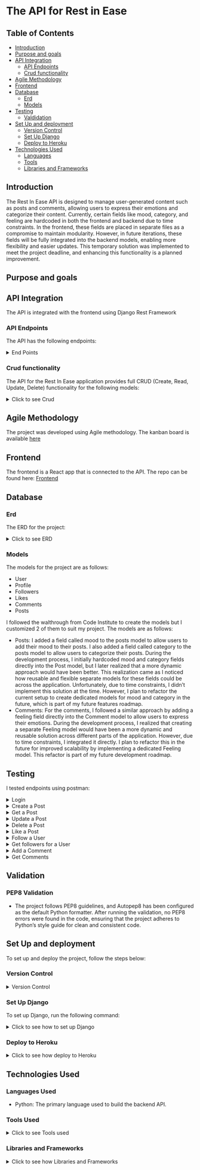 # The API for Rest in Ease

## Table of Contents

- [Introduction](#introduction)
- [Purpose and goals](#purpose-and-goals)
- [API Integration](#api-integration)
  - [API Endpoints](#api-endpoints)
  - [Crud functionality](#crud-functionality)
- [Agile Methodology](#agile-methodology)
- [Frontend](#frontend)
- [Database](#database)
  - [Erd](#erd)
  - [Models](#models)
- [Testing](#testing)
  - [Valdidation](#validation)
- [Set Up and deployment](#set-up-and-deployment)
  - [Version Control](#version-control)
  - [Set Up Django](#set-up-django)
  - [Deploy to Heroku](#deploy-to-heroku)
- [Technologies Used](#technologies)
  - [Languages](#languages)
  - [Tools](#tools)
  - [Libraries and Frameworks](#libraries)

## <a id="introduction">Introduction</a>

The Rest In Ease API is designed to manage user-generated content such as posts and comments, allowing users to express their emotions and categorize their content. Currently, certain fields like mood, category, and feeling are hardcoded in both the frontend and backend due to time constraints. In the frontend, these fields are placed in separate files as a compromise to maintain modularity. However, in future iterations, these fields will be fully integrated into the backend models, enabling more flexibility and easier updates. This temporary solution was implemented to meet the project deadline, and enhancing this functionality is a planned improvement.

## <a id="purpose-and-goals">Purpose and goals</a>

## <a id="api-integration">API Integration</a>

The API is integrated with the frontend using Django Rest Framework

### <a id="api-endpoints">API Endpoints</a>

The API has the following endpoints:

<details>
<summary>End Points</summary>

| **HTTP Method** | **Endpoint**                            | **Description**                                   | **Authentication Required** |
| --------------- | --------------------------------------- | ------------------------------------------------- | --------------------------- |
| **POST**        | `/dj-rest-auth/login/`                  | Log in and receive access and refresh tokens.     | No                          |
| **POST**        | `/dj-rest-auth/logout/`                 | Log out the user and invalidate tokens.           | Yes                         |
| **POST**        | `/dj-rest-auth/registration/`           | Register a new user account.                      | No                          |
| **POST**        | `/dj-rest-auth/password/reset/`         | Send a password reset email.                      | No                          |
| **POST**        | `/dj-rest-auth/password/reset/confirm/` | Confirm and reset the password using token.       | No                          |
| **POST**        | `/dj-rest-auth/token/refresh/`          | Refresh the access token using the refresh token. | Yes                         |

### Post Endpoints

| **HTTP Method** | **Endpoint**       | **Description**                         | **Authentication Required** |
| --------------- | ------------------ | --------------------------------------- | --------------------------- |
| **GET**         | `/posts/`          | Retrieve a list of posts.               | No                          |
| **POST**        | `/posts/`          | Create a new post.                      | Yes                         |
| **GET**         | `/posts/<int:pk>/` | Retrieve a single post by ID.           | No                          |
| **PUT**         | `/posts/<int:pk>/` | Update a post if the user is the owner. | Yes                         |
| **DELETE**      | `/posts/<int:pk>/` | Delete a post if the user is the owner. | Yes                         |

### Comment Endpoints

| **HTTP Method** | **Endpoint**          | **Description**                            | **Authentication Required** |
| --------------- | --------------------- | ------------------------------------------ | --------------------------- |
| **GET**         | `/comments/`          | Retrieve a list of comments.               | No                          |
| **POST**        | `/comments/`          | Create a new comment.                      | Yes                         |
| **GET**         | `/comments/<int:pk>/` | Retrieve a single comment by ID.           | No                          |
| **PUT**         | `/comments/<int:pk>/` | Update a comment if the user is the owner. | Yes                         |
| **DELETE**      | `/comments/<int:pk>/` | Delete a comment if the user is the owner. | Yes                         |

### Like Endpoints

| **HTTP Method** | **Endpoint**       | **Description**               | **Authentication Required** |
| --------------- | ------------------ | ----------------------------- | --------------------------- |
| **GET**         | `/likes/`          | Retrieve a list of likes.     | No                          |
| **POST**        | `/likes/`          | Like a post.                  | Yes                         |
| **GET**         | `/likes/<int:pk>/` | Retrieve a single like by ID. | No                          |
| **DELETE**      | `/likes/<int:pk>/` | Unlike a post.                | Yes                         |

### Follower Endpoints

| **HTTP Method** | **Endpoint**           | **Description**                          | **Authentication Required** |
| --------------- | ---------------------- | ---------------------------------------- | --------------------------- |
| **GET**         | `/followers/`          | Retrieve a list of followers.            | No                          |
| **POST**        | `/followers/`          | Follow another user.                     | Yes                         |
| **GET**         | `/followers/<int:pk>/` | Retrieve a single follower record by ID. | No                          |
| **DELETE**      | `/followers/<int:pk>/` | Unfollow a user.                         | Yes                         |

### Profile Endpoints

| **HTTP Method** | **Endpoint**          | **Description**                            | **Authentication Required** |
| --------------- | --------------------- | ------------------------------------------ | --------------------------- |
| **GET**         | `/profiles/`          | Retrieve a list of profiles.               | No                          |
| **GET**         | `/profiles/<int:pk>/` | Retrieve a single profile by ID.           | No                          |
| **PUT**         | `/profiles/<int:pk>/` | Update a profile if the user is the owner. | Yes                         |
</details>

### <a id="crud-functionality">Crud functionality</a>
The API for the Rest In Ease application provides full CRUD (Create, Read, Update, Delete) functionality for the following models:

<details>
<summary>Click to see Crud</summary>

1.	Posts
  - Create: Users can create new posts, including text content, images, moods, and categories.
	- Read: Posts are retrievable via API endpoints for listing all posts or fetching individual posts.
	- Update: Users can update the content, mood, and category of their existing posts.
	- Delete: Users can delete their posts, removing them from the platform.
2.	Comments
	-  Create: Authenticated users can create comments on posts.
	- Read: Comments for specific posts are retrievable via API endpoints.
	- Update: Users can edit their comments.
	- Delete: Users can delete their comments, removing them from a post.
3.	Likes
	- Create: Users can like posts, marking them as liked in the database.
	- Read: The API allows fetching which posts have been liked by users.
	- Delete: Users can remove their likes from posts.
4.	Profiles
	- Create: User profiles are created automatically upon user registration.
	- Read: Profiles can be retrieved via API, including profile details and user-generated content.
	- Update: Users can update their profile information, such as bio and profile image.
	- Delete: Profiles are not directly deletable, as the application does not provide user account deletion.
5.	Followers
	- Create: Users can follow other profiles, creating a following relationship.
	- Read: Follower and following lists are retrievable via API for a given profile.
	- Delete: Users can unfollow profiles, removing the following relationship.

Each model follows the standard REST conventions for CRUD operations, ensuring that users can interact with the application seamlessly through the front-end.

</details>

## <a id="agile-methodology">Agile Methodology</a>

The project was developed using Agile methodology. The kanban board is available [here](https://github.com/users/JorgenDIF/projects/7) 

## <a id="frontend">Frontend</a>

The frontend is a React app that is connected to the API. The repo can be found here:
[Frontend](https://github.com/JorgenDIF/pp5-frontend)

## <a id="database">Database</a>

### <a id="erd">Erd</a>

The ERD for the project:

<details>
<summary>Click to see ERD</summary>

![ERD](documents/erd-new.png)

</details>

### <a id="models">Models</a>

The models for the project are as follows:

- User
- Profile
- Followers
- Likes
- Comments
- Posts

I followed the walthrough from Code Institute to create the models but I customized 2 of them to suit my project. The models are as follows:


- Posts: I added a field called mood to the posts model to allow users to add their mood to their posts. I also added a field called category to the posts model to allow users to categorize their posts. During the development process, I initially hardcoded mood and category fields directly into the Post model, but I later realized that a more dynamic approach would have been better. This realization came as I noticed how reusable and flexible separate models for these fields could be across the application. Unfortunately, due to time constraints, I didn’t implement this solution at the time. However, I plan to refactor the current setup to create dedicated models for mood and category in the future, which is part of my future features roadmap.
- 	Comments: For the comments, I followed a similar approach by adding a feeling field directly into the Comment model to allow users to express their emotions. During the development process, I realized that creating a separate Feeling model would have been a more dynamic and reusable solution across different parts of the application. However, due to time constraints, I integrated it directly. I plan to refactor this in the future for improved scalability by implementing a dedicated Feeling model. This refactor is part of my future development roadmap.
## <a id="testing">Testing</a>

I tested endpoints using postman:


<details>
<summary>Login</summary>

- Login: Tested the login functionality to authenticate a user
![Login Test](documents/login.png)

</details>

<details>
<summary>Create a Post</summary>

- Create a Post: Verified the ability to create a new post 
![Create a Post](documents/post.png)

</details>

<details>
<summary>Get a Post</summary>

- Get a Post: Retrieved details of a specific post by its ID
![Get a Post](documents/getapost.png)

</details>

<details>
<summary>Update a Post</summary>

- Update a Post: Tested updating an existing post
![Update Post](documents/updateapost.png)

</details>

<details>
<summary>Delete a Post</summary>

- Delete a Post: Verified the deletion of a post 
![Delete a Post](documents/deleteapost.png)

</details>

<details>
<summary>Like a Post</summary>

- Like a Post: Tested liking a post and validating the response 
![Like a Post](documents/likeapost.png)

</details>

<details>
<summary>Follow a User</summary>

- Follow a User: Ensured that a user can follow another user 
![Follow a User](documents/followauser.png)

</details>

<details>
<summary>Get followers for a User</summary>

- Get Followers for a User: Retrieved the list of followers for a specific user 
![Get followers for a User](documents/getfollowersforauser.png)

</details>

<details>
<summary>Add a Comment</summary>

- Add a Comment: Tested the functionality for adding comments to posts 
![Add Comment](documents/comment.png)

</details>

<details>
<summary>Get Comments</summary>

- Get Comments: Retrieved the list of comments on a specific post
 ![Get Comments](documents/getcomments.png)

 </details>

 ## <a id="validation">Validation</a>

### PEP8 Validation

- The project follows PEP8 guidelines, and Autopep8 has been configured as the default Python formatter. After running the validation, no PEP8 errors were found in the code, ensuring that the project adheres to Python’s style guide for clean and consistent code.

## <a id="set-up-and-deployment">Set Up and deployment</a>

To set up and deploy the project, follow the steps below:

### <a id="version-control">Version Control</a>

<details>
<summary>Version Control</summary>
<br>
The site was created using the Gitpod editor and pushed to github to the remote repository ‘pixavibe-frontend’.
The following git commands were used throughout development to push code to the remote repo:

- `git add <file>` - This command was used to add the file(s) to the staging area before they are committed.
- `git commit -m “commit message”` - This command was used to commit changes to the local repository queue ready for the final step.
- `git push` - This command was used to push all committed code to the remote repository on github.
</details>

### <a id="set-up-django">Set Up Django</a>

To set up Django, run the following command:

<details>
<summary>Click to see how to set up Django</summary>

- Install Django by running the command pip install django.
- Create a new Django project using django-admin startproject projectname.
- Navigate to the project folder with cd projectname.
- Create a new app within your Django project using python manage.py startapp appname.
- Add your new app to the INSTALLED_APPS section in settings.py.
- Run initial migrations to set up the database by using python manage.py migrate.
- Start the development server by running python manage.py runserver.
- Open your browser and go to http://127.0.0.1:8000/ to see your Django project running locally.

 </details>

### <a id="deploy-to-heroku">Deploy to Heroku</a>

<details>
<summary>Click to see how deploy to Heroku</summary>
Deployment Instructions

Set Up in Gitpod (or your preferred IDE)

1.	Create a new workspace in your IDE. For this project, Gitpod was used.
2.	Set up your Django REST Framework project by following the Django REST Framework guide.

**Project Settings**

- Add https://<your_app_name>.herokuapp.com to the ALLOWED_HOSTS and CSRF_TRUSTED_ORIGINS lists in the settings.py file.
- Ensure that your environment variables (DATABASE_URL, SECRET_KEY, and CLOUDINARY_URL) are set to use os.environ.get("<variable_name>") to pull values from environment settings.
- If changes have been made to static files or apps, run collectstatic or migrate as needed.
- Commit and push the changes to your repository.

**Procfile and Requirements**

- Create a file called Procfile at the root of your project and add:
- release: python manage.py makemigrations && python manage.py migrate
- web: gunicorn drf_api.wsgi
- In your terminal, create a requirements.txt file by running: pip3 freeze > requirements.txt.
- Optionally, create a runtime.txt to specify your Python version (e.g., python-3.11.9).
- Commit and push these changes to your repository.

**Deployment to Heroku**

1.	Log in to your Heroku account and create a new app with a unique name, selecting the correct region.
2.	In the Settings tab, configure Config Vars:
- DATABASE_URL: Link to your database.
- SECRET_KEY: A secret key for your project.
- CLOUDINARY_URL: Link to your Cloudinary account.
- ALLOWED_HOSTS: The URL of your Heroku app.
- CLIENT_ORIGIN: The URL of your deployed frontend.
- CLIENT_ORIGIN_DEV: The URL of your local development frontend.
3.	In the Deploy tab:
- Select GitHub as the deployment method, search for your repository, and connect to it.
- To manually deploy, click Deploy Branch.
- Ensure that DEBUG is set to False for production.
- After a successful build, a message will confirm that Your app was successfully deployed. You can view the live site by clicking the View button.
</details>

## <a id="technologies">Technologies Used</a>

### <a id="languages">Languages Used</a>

- Python: The primary language used to build the backend API.

### <a id="tools">Tools Used</a>
<details>
<summary>Click to see Tools used</summary>

- GitPod Enterprise: A cloud-based development environment used for coding and testing. I switched from VS Code to GitPod during the project to better utilize Tutor Support.
- Lucidchart: Used for creating the Entity-Relationship Diagram (ERD) to visualize the database schema and relationships between models.
- Git: For version control, managing the history of your codebase.
- GitHub: For hosting the repository and tracking the development process.
- Heroku: The cloud platform used for deploying and hosting your application.
- PostgreSQL: The database system used in your application, managed through Heroku.
- Cloudinary: For media storage (image hosting and serving).
</details>

### <a id="libraries">Libraries and Frameworks</a>

<details>
<summary>Click to see how Libraries and Frameworks</summary>

**Django and REST Framework:**

- Django==3.2.25: The core framework used to build your API.
- djangorestframework==3.14.0: For creating the API endpoints and handling serialization, views, and permissions.

**Authentication and Security:**

- dj-rest-auth==2.1.9: Provides ready-to-use endpoints for user authentication, including login and registration.
- djangorestframework-simplejwt==4.7.2: For JWT-based authentication.
- django-allauth==0.54.0: For managing user authentication and registration flows.

**Database Management:**

- dj-database-url==0.5.0: For handling database configurations.
- psycopg2-binary==2.9.9: PostgreSQL database adapter for Django.

**Storage and Media:**

- django-cloudinary-storage==0.3.0: For storing and serving media files using Cloudinary.
- Pillow==10.3.0: For image processing and manipulation.

**Other Utilities:**

- django-cors-headers==4.3.1: To handle cross-origin resource sharing between your frontend and backend.
- gunicorn==22.0.0: The WSGI HTTP server to run your application in production.

**Networking and Requests:**

- requests==2.32.3: For making HTTP requests when needed.

</details>